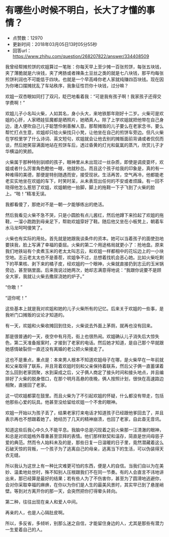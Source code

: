 # 有哪些小时候不明白，长大了才懂的事情？
- 点赞数：12970
- 更新时间：2018年03月05日13时05分55秒
- 回答url：https://www.zhihu.com/question/268207822/answer/334408509
<body>
 <p data-pid="lOSBOeEF">我曾经帮摊煎饼的欢姐算过一笔账：你每天早上至少摊一百张煎饼，每张五块钱，夹了薄脆就是六块钱，夹了烤肠或者辣条土豆丝之类的就是七八块钱，那平均每张煎饼利润也不可能低于四块。也就是一个早高峰你老人家就纯赚四百块钱。现在因为你堵口摆摊扰乱了车站秩序，我象征性罚你十块钱，过分嘛？</p>
 <p data-pid="ZM9o7y25">欢姐一双杏眼如同打了双闪，眨巴地看着我：“可是我有孩子啊！我家孩子还得交学费啊！”</p>
 <p data-pid="2RXU_Rvf">欢姐儿子小名叫火柴，人如其名，身小头大，来地铁那年刚好十二岁。火柴可是欢姐的心肝，人家晒娃狂魔都是晒照片，她晒真人。除了上学欢姐就把他带在自己身边，逢人便吹自己儿子聪慧伶俐善解人意。那帮摊贩的儿子要么在老家念书，要么帮忙打点生意，欢姐却只给火柴找只小凳，让他坐在自己的煎饼车旁边。但凡火柴在学校里学了什么诗词、英文短句，欢姐就会让他去别的摊贩面前背诵或者侃侃而谈，然后她笑容满面地站在煎饼车后，透过昏黄的灯光和氤氲的蒸汽，欣赏儿子才华横溢的笑颜。</p>
 <p data-pid="dWeZxdhp">火柴属于那种特别驯顺的孩子，眼神里从未出现过一丝杂质，即使是调皮耍坏，欢姐或者什么厉害角色瞪他一眼，他就秒怂。而且这个孩子给我的印象是，真的有一种难得的美德，那便是特别随遇而安，接受现状。生活再苦，空气再冷，他都能老老实实地坐在欢姐的车下，时笑时呆，从未表现出任何的不安或者烦躁。有一回不晓得他怎么惹怒了欢姐，欢姐朝他一抬脚，脚上的拖鞋一下子飞到了火柴的脸上。“啪！”精准无误。</p>
 <p data-pid="DOIbVbsU">我都看傻了，那绝对不是一朝一夕能够练出的绝活。</p>
 <p data-pid="fC69M_wm">然后我看见火柴不急不哭，只是小圆脸有点儿酱红，然后他蹲下来捡起了欢姐的拖鞋，一溜小跑跑到母亲足下，帮助欢姐穿好了鞋。随后他又坐在小板凳上，朝着车水马龙呵呵傻笑了。</p>
 <p data-pid="oPjTDWDg">火柴也有实际的用处。首先就是她跟我谈条件的资本。她可以当着孩子的面使劲地要挟我，脸上写满了幸福的委屈。火柴的第二个用途格局就更小了：抢地盘。原来我们地铁站有个卖煮玉米的老太太叫志云，和欢姐一样都相中的花坛边上的一小块空地。志云老太太也不是善茬，欢姐争不过，总想着找机会恶心她。比如火柴吃剩下的苹果核、剥下来的橘子皮，经欢姐的一个眼神，火柴就直接扔到志云的玉米锅旁边，甚至锅里面。后来我说过她两次，她却志满意得地说：“我跟你说要不是顾全大家，我就让火柴去撒尿浇她的炉子。”</p>
 <p data-pid="mkAJnAt_">“你敢！”</p>
 <p data-pid="K_EKmOOK">“逗你呢！”</p>
 <p data-pid="zOQpfAtE">这些基本上就是我对欢姐和她的儿子火柴所有的记忆。后来关于欢姐的一些事，是我听门口摊贩的议论才知道的。</p>
 <p data-pid="5z2wQSOW">有一天，欢姐和火柴收摊回到住处，火柴说去外面上茅厕，就再也没有回来。</p>
 <p data-pid="iZsdFSLd">那是很普通的一天，夜空中有月亮，街上也很热闹。欢姐确认儿子消失后大惊失色，第二天准备报案时，才接到了老家的电话。然后她才知道，是自己那个早就跟她感情破裂但一直还没有离婚的老公把火柴接走了。</p>
 <p data-pid="j986eoDp">这也不是重点，重点是：本来男人根本不知道欢姐母子在哪，是火柴早在一年前就和父亲取得了联系，并且背着欢姐时刻和父亲保持着联系，然后父子俩一直蓄谋着怎么回到老家团聚，水到渠成之后，父子俩人商定了接头时间和接头地点，并且编排好了火柴的脱身借口，在那个明月高悬的夜晚，俩人按照计划，很快在高速路边相聚，直接回了老家。</p>
 <p data-pid="wDezFBXX">这一切欢姐都蒙在鼓里。而且火柴为了不引起欢姐的怀疑，什么都没有带走，包括他那些心爱的玩具。他甚至没给留给欢姐一个不舍的眼神。</p>
 <p data-pid="6iSyRuPQ">欢姐一开始以为孩子丢了，结果老家打来电话才知道孩子已经跟他爹回去了，并且表示再也不想跟着她了。她经历了几天的精神崩溃，也回了老家，自此杳无音讯。</p>
 <p data-pid="MmJtWaX3">知道这些后我心中久久不能平息。我脑中总是闪现着之前火柴那一汪清澈的眼神，和总是对欢姐格外尊重甚至崇拜的表情。他们那样默契和温存，简直是世间母慈子爱的典范。然而令人始料未及的是，那些日复一日温暖的日子里，竟然潜藏着这么石破天惊的背叛，一个孩子为了逃离自己的母亲，逃离当下的生活，可以伪装得天衣无缝。</p>
 <p data-pid="ToLyDvsk">所以我认为这世上有一种比灾难更可怕的东西，便是人的自信。当我们自以为在美妙、温柔地处世时，殊不知别人压根跟我们不在同一节奏。有的人会直言不讳地讲出来，那已经算是最好的结果；若有些人为了不伤害你，甚至为了圆滑地逃避你，会对你采取幸福的麻痹，在你以为你们是人生的最美风景时，其实早已到了悬崖峭壁。等到对方离开你的那一天，会突然把你打得晕头转向。</p>
 <p data-pid="vdR0WcA5">第二种，往往出现在亲人和爱人中间。</p>
 <p data-pid="njp9EsjG">再亲的人，也是人心隔肚皮啊。</p>
 <p data-pid="USu6y3-h">所以，多反省，多倾听，别那么迷之自信，才能留住身边的人，尤其是那些有潜力一生爱着自己的人。</p>
</body>